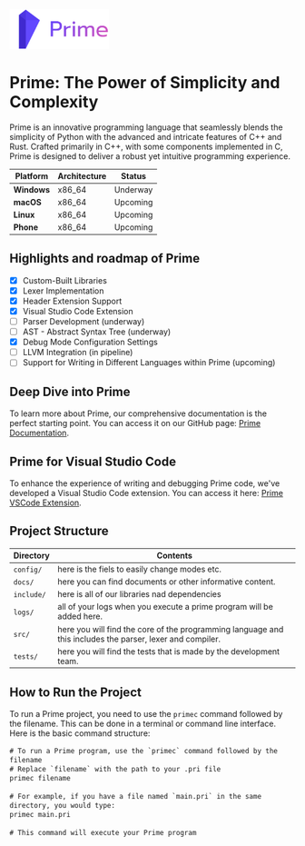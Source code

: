 <picture> 
  <source media="(prefers-color-scheme: dark)" srcset="./docs/prime_logo.png">
  <img src="./docs/prime_logo.png" alt="Prime logo" height="70"> 
</picture>

# Prime: The Power of Simplicity and Complexity

Prime is an innovative programming language that seamlessly blends the simplicity of Python with the advanced and intricate features of C++ and Rust. Crafted primarily in C++, with some components implemented in C, Prime is designed to deliver a robust yet intuitive programming experience.

| **Platform** | **Architecture** | **Status** |
| ------------ | ---------------- | ---------- |
| **Windows**  | x86_64           | Underway   |
| **macOS**    | x86_64           | Upcoming   |
| **Linux**    | x86_64           | Upcoming   |
| **Phone**    | x86_64           | Upcoming   |

## Highlights and roadmap of Prime

- [x] Custom-Built Libraries
- [x] Lexer Implementation
- [x] Header Extension Support
- [x] Visual Studio Code Extension
- [ ] Parser Development (underway)
- [ ] AST - Abstract Syntax Tree (underway)
- [x] Debug Mode Configuration Settings
- [ ] LLVM Integration (in pipeline)
- [ ] Support for Writing in Different Languages within Prime (upcoming)

## Deep Dive into Prime

To learn more about Prime, our comprehensive documentation is the perfect starting point. You can access it on our GitHub page: [Prime Documentation](https://github.com/3FriendsCo/primeLang).

## Prime for Visual Studio Code

To enhance the experience of writing and debugging Prime code, we've developed a Visual Studio Code extension. You can access it here: [Prime VSCode Extension](https://github.com/3FriendsCo/Prime-Extension).

## Project Structure

| Directory  | Contents                                                                                                  |
| ---------- | --------------------------------------------------------------------------------------------------------- |
| `config/`  | here is the fiels to easily change modes etc.                                                             |
| `docs/`    | here you can find documents or other informative content.                                                 |
| `include/` | here is all of our libraries nad dependencies                                                             |
| `logs/`    | all of your logs when you execute a prime program will be added here.                                     |
| `src/`     | here you will find the core of the programming language and this includes the parser, lexer and compiler. |
| `tests/`   | here you will find the tests that is made by the development team.                                        |

## How to Run the Project

To run a Prime project, you need to use the `primec` command followed by the filename. This can be done in a terminal or command line interface. Here is the basic command structure:

```shell
# To run a Prime program, use the `primec` command followed by the filename
# Replace `filename` with the path to your .pri file
primec filename

# For example, if you have a file named `main.pri` in the same directory, you would type:
primec main.pri

# This command will execute your Prime program

```
